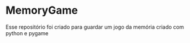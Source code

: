 # MemoryGame
Esse repositório foi criado para guardar um jogo da memória criado com python e pygame
